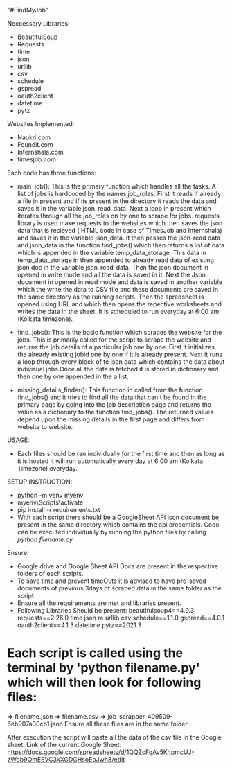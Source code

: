 "#FindMyJob"

Neccessary Libraries:
* BeautifulSoup
* Requests
* time
* json
* urllib
* csv
* schedule
* gspread
* oauth2client
* datetime
* pytz

Websites Implemented:
* Naukri.com
* Foundit.com
* Internshala.com
* timesjob.com

Each code has three functions:
  * main_job(): This is the primary function which handles all the tasks. A list of jobs is hardcoded by the names job_roles. First it reads if already a file in present and if its present in the directory it reads the data and saves it in the variable json_read_data.
    Next a loop in present which iterates through all the job_roles on by one to scrape for jobs.
    requests library is used make requests to the websites which then saves the json data that is recieved ( HTML code in case of TimesJob and Internshala) and saves it in the variable json_data.
    It then passes the json-read data and json_data in the function find_jobs() which then returns a list of data which is appended in the variable temp_data_storage.
    This data in temp_data_storage in then appended to already read data of existing json doc in the variable json_read_data.
    Then the json document in opened in write mode and all the data is saved in it. Next the Json document in opened in read mode and data is saved in another variable which the write the data to CSV file and these documents are saved in the same directory as the
    running scripts.
    Then the spredsheet is opened using URL and which then opens the repective worksheets and writes the data in the sheet. It is scheduled to run everyday at 6:00 am (Kolkata timezone).

  * find_jobs(): This is the basic function which scrapes the website for the jobs. This is primarily called for the script to scrape the website and returns the job details of a particular job one by one. First it initializes the already existing jobid one by one if it     is already present. Next it runs a loop through every block of te json data which contains the data about indivisual jobs.Once all the data is fetched it is stored in dictionary and then one by one appended in the a list.

  * missing_details_finder(): This function in called from the function find_jobs() and it tries to find all the data that can't be found in the primary page by going into the job description page and returns the value as a dictionary to the function find_jobs(). The        returned values depend upon the missing details in the first page and differs from website to website.


USAGE:
* Each files should be ran individually for the first time and then as long as it is hosted it will run automatically every day at 6:00 am (Kolkata Timezone) everyday.

SETUP INSTRUCTION:
<!-- Create a virtual env -->
* python -m venv myenv
* myenv\Scripts\activate
* pip install -r requirements.txt
* With each script there should be a GoogleSheet API json document be present in the same directory which contains the api credentials. Code can be executed individually by running the python files by calling
 *python filename.py*


Ensure:
* Google drive and Google Sheet API Docs are present in the respective folders of each scripts.
* To save time and prevent timeOuts it is advised to have pre-saved documents of previous 3days of scraped data in the same folder as the script
* Ensure all the requirements are met and libraries present.
* Following Libraries Should be present:  beautifulsoup4==4.9.3
                                          requests==2.26.0
                                          time
                                          json
                                          re
                                          urllib
                                          csv
                                          schedule==1.1.0
                                          gspread==4.0.1
                                          oauth2client==4.1.3
                                          datetime
                                          pytz==2021.3

# Each script is called using the terminal by 'python filename.py' which will then look for following files:
  => filename.json
  => filename.csv
  => job-scrapper-409509-6eb907a30cb1.json
Ensure all these files are in the same folder.

After execution the script will paste all the data of the csv file in the Google sheet.
Link of the current Google Sheet: https://docs.google.com/spreadsheets/d/1QQZcFgAv5KhpmcUJ-zWob9QmEEVC3kXGDGHsoEoJwh8/edit
